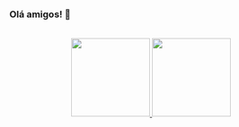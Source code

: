 ### Olá amigos! 👋

<br>
 <div align="center">
  <a href="https://github.com/eimigueloliveir">
  <img height="140em" title_color="#ffffff" src="https://github-readme-stats.vercel.app/api?username=eimigueloliveir&theme=blue-green"/>
  <img height="140em" src="https://github-readme-stats.vercel.app/api/top-langs/?username=eimigueloliveir&theme=blue-green"/>
   
   
</div>
